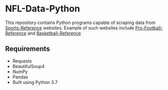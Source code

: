 # NFL-Data-Python
This repository contains Python programs capable of scraping data from [Sports-Reference](https://www.sports-reference.com/) websites. Example of such websites include [Pro-Football-Reference](https://www.pro-football-reference.com/) and [Basketball-Reference](https://www.basketball-reference.com/)

## Requirements

* Requests
* BeautifulSoup4
* NumPy
* Pandas
* Built using Python 3.7
